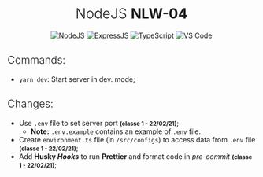 <h1 align="center" style="font-weight: 300">NodeJS <strong>NLW-04</strong></h1>
<div align="center">
    <a href="#"><img src="https://img.shields.io/badge/node.js%20-%2343853D.svg?&style=for-the-badge&logo=node.js&logoColor=white" alt="NodeJS" /></a> <a href="#"><img src="https://img.shields.io/badge/express.js%20-%23404d59.svg?&style=for-the-badge" alt="ExpressJS"/></a> <a href="#"><img src="https://img.shields.io/badge/typescript%20-%23007ACC.svg?&style=for-the-badge&logo=typescript&logoColor=white" alt="TypeScript" /></a> <a href="#"><img src="https://img.shields.io/badge/Visual_Studio_Code-0078D4?style=for-the-badge&logo=visual%20studio%20code&logoColor=white" alt="VS Code" /></a>
</div>



<h2 style="font-weight:300">Commands:</h2>

- `yarn dev`: Start server in dev. mode;

<h2 style="font-weight: 300">Changes:</h2>

- Use `.env` file to set server port **<small>(classe 1 - 22/02/21)</small>**;
  - **Note:** `.env.example` contains an example of `.env` file.
- Create `environment.ts` file (in `/src/configs`) to access data from `.env` file **<small>(classe 1 - 22/02/21)</small>**;
- Add **Husky *Hooks*** to run **Prettier** and format code in *pre-commit* **<small>(classe 1 - 22/02/21)</small>**;